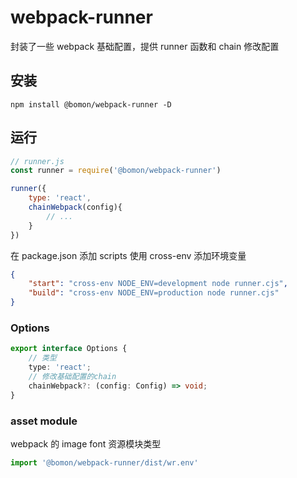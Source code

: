 # webpack-runner

封装了一些 webpack 基础配置，提供 runner 函数和 chain 修改配置

## 安装

```npm install @bomon/webpack-runner -D```

## 运行

```javascript
// runner.js
const runner = require('@bomon/webpack-runner')

runner({
    type: 'react',
    chainWebpack(config){
        // ...
    }
})
```

在 package.json 添加 scripts
使用 cross-env 添加环境变量

```json
{
    "start": "cross-env NODE_ENV=development node runner.cjs",
    "build": "cross-env NODE_ENV=production node runner.cjs"
}
```

### Options

```ts
export interface Options {
    // 类型
    type: 'react';
    // 修改基础配置的chain
    chainWebpack?: (config: Config) => void;
}
```

### asset module

webpack 的 image font 资源模块类型

```ts
import '@bomon/webpack-runner/dist/wr.env'
```
